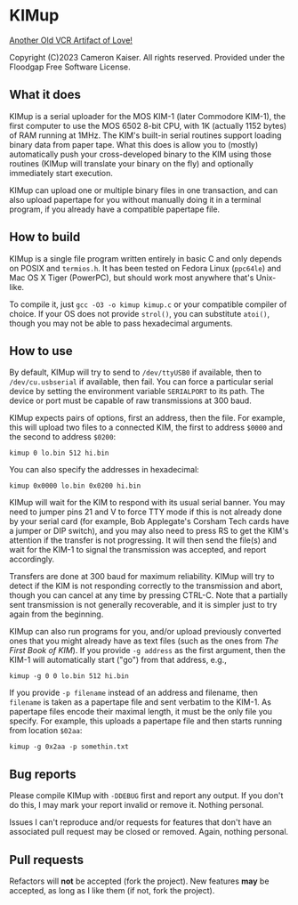 # KIMup

[Another Old VCR Artifact of Love!](http://oldvcr.blogspot.com/)

Copyright (C)2023 Cameron Kaiser.
All rights reserved.
Provided under the Floodgap Free Software License.

## What it does

KIMup is a serial uploader for the MOS KIM-1 (later Commodore KIM-1), the first computer to use the MOS 6502 8-bit CPU, with 1K (actually 1152 bytes) of RAM running at 1MHz. The KIM's built-in serial routines support loading binary data from paper tape. What this does is allow you to (mostly) automatically push your cross-developed binary to the KIM using those routines (KIMup will translate your binary on the fly) and optionally immediately start execution.

KIMup can upload one or multiple binary files in one transaction, and can also upload papertape for you without manually doing it in a terminal program, if you already have a compatible papertape file.

## How to build

KIMup is a single file program written entirely in basic C and only depends on POSIX and `termios.h`. It has been tested on Fedora Linux (`ppc64le`) and Mac OS X Tiger (PowerPC), but should work most anywhere that's Unix-like.

To compile it, just `gcc -O3 -o kimup kimup.c` or your compatible compiler of choice. If your OS does not provide `strol()`, you can substitute `atoi()`, though you may not be able to pass hexadecimal arguments.

## How to use

By default, KIMup will try to send to `/dev/ttyUSB0` if available, then to `/dev/cu.usbserial` if available, then fail. You can force a particular serial device by setting the environment variable `SERIALPORT` to its path. The device or port must be capable of raw transmissions at 300 baud.

KIMup expects pairs of options, first an address, then the file. For example, this will upload two files to a connected KIM, the first to address `$0000` and the second to address `$0200`:

```
kimup 0 lo.bin 512 hi.bin
```

You can also specify the addresses in hexadecimal:

```
kimup 0x0000 lo.bin 0x0200 hi.bin
```

KIMup will wait for the KIM to respond with its usual serial banner. You may need to jumper pins 21 and V to force TTY mode if this is not already done by your serial card (for example, Bob Applegate's Corsham Tech cards have a jumper or DIP switch), and you may also need to press RS to get the KIM's attention if the transfer is not progressing. It will then send the file(s) and wait for the KIM-1 to signal the transmission was accepted, and report accordingly.

Transfers are done at 300 baud for maximum reliability. KIMup will try to detect if the KIM is not responding correctly to the transmission and abort, though you can cancel at any time by pressing CTRL-C. Note that a partially sent transmission is not generally recoverable, and it is simpler just to try again from the beginning.

KIMup can also run programs for you, and/or upload previously converted ones that you might already have as text files (such as the ones from _The First Book of KIM_). If you provide `-g address` as the first argument, then the KIM-1 will automatically start ("go") from that address, e.g.,

```
kimup -g 0 0 lo.bin 512 hi.bin
```

If you provide `-p filename` instead of an address and filename, then `filename` is taken as a papertape file and sent verbatim to the KIM-1. As papertape files encode their maximal length, it must be the only file you specify. For example, this uploads a papertape file and then starts running from location `$02aa`:

```
kimup -g 0x2aa -p somethin.txt
```

## Bug reports

Please compile KIMup with `-DDEBUG` first and report any output. If you don't do this, I may mark your report invalid or remove it. Nothing personal.

Issues I can't reproduce and/or requests for features that don't have an associated pull request may be closed or removed. Again, nothing personal.

## Pull requests

Refactors will **not** be accepted (fork the project). New features **may** be accepted, as long as I like them (if not, fork the project).
